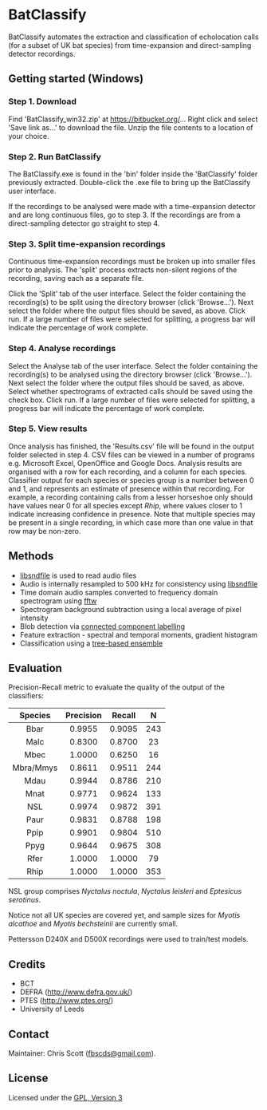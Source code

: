 # BatClassify

BatClassify automates the extraction and classification of echolocation calls (for a subset of UK bat species) from time-expansion and direct-sampling detector recordings.

## Getting started (Windows)

### Step 1. Download
Find 'BatClassify_win32.zip' at https://bitbucket.org/... Right click and select 'Save link as...' to download the file. Unzip the file contents to a location of your choice.

### Step 2. Run BatClassify
The BatClassify.exe is found in the 'bin' folder inside the 'BatClassify' folder previously extracted. Double-click the .exe file to bring up the BatClassify user interface. 

If the recordings to be analysed were made with a time-expansion detector and are long continuous files, go to step 3. If the recordings are from a direct-sampling detector go straight to step 4.

### Step 3. Split time-expansion recordings
Continuous time-expansion recordings must be broken up into smaller files prior to analysis. The 'split' process extracts non-silent regions of the recording, saving each as a separate file.

Click the 'Split' tab of the user interface. Select the folder containing the recording(s) to be split using the directory browser (click 'Browse...'). Next select the folder where the output files should be saved, as above. Click run. If a large number of files were selected for splitting, a progress bar will indicate the percentage of work complete.

### Step 4. Analyse recordings
Select the Analyse tab of the user interface. Select the folder containing the recording(s) to be analysed using the directory browser (click 'Browse...'). Next select the folder where the output files should be saved, as above. Select whether spectrograms of extracted calls should be saved using the check box. Click run. If a large number of files were selected for splitting, a progress bar will indicate the percentage of work complete.

### Step 5. View results
Once analysis has finished, the 'Results.csv' file will be found in the output folder selected in step 4. CSV files can be viewed in a number of programs e.g. Microsoft Excel, OpenOffice and Google Docs. Analysis results are organised with a row for each recording, and a column for each species. Classifier output for each species or species group is a number between 0 and 1, and represents an estimate of presence within that recording. For example, a recording containing calls from a lesser horseshoe only should have values near 0 for all species except _Rhip_, where values closer to 1 indicate increasing confidence in presence. Note that multiple species may be present in a single recording, in which case more than one value in that row may be non-zero.

## Methods
* [libsndfile](http://www.mega-nerd.com/libsndfile/) is used to read audio files
* Audio is internally resampled to 500 kHz for consistency using [libsndfile](http://www.mega-nerd.com/SRC/)
* Time domain audio samples converted to frequency domain spectrogram using [fftw](http://www.fftw.org/)
* Spectrogram background subtraction using a local average of pixel intensity
* Blob detection via [connected component labelling](http://www.iis.sinica.edu.tw/papers/fchang/1362-F.pdf)
* Feature extraction - spectral and temporal moments, gradient histogram
* Classification using a [tree-based ensemble](http://orbi.ulg.ac.be/bitstream/2268/9357/1/geurts-mlj-advance.pdf)

## Evaluation
Precision-Recall metric to evaluate the quality of the output of the classifiers:

| Species   | Precision | Recall |  N  |
|:---------:|:---------:|:------:|:---:|
| Bbar		| 0.9955    | 0.9095 | 243 |
| Malc    	| 0.8300    | 0.8700 | 23  |
| Mbec    	| 1.0000    | 0.6250 | 16  |
| Mbra/Mmys | 0.8611    | 0.9511 | 244 |
| Mdau     	| 0.9944    | 0.8786 | 210 |
| Mnat     	| 0.9771    | 0.9624 | 133 |
| NSL      	| 0.9974    | 0.9872 | 391 |
| Paur     	| 0.9831    | 0.8788 | 198 |
| Ppip     	| 0.9901    | 0.9804 | 510 |
| Ppyg     	| 0.9644    | 0.9675 | 308 |
| Rfer     	| 1.0000    | 1.0000 | 79  |
| Rhip     	| 1.0000    | 1.0000 | 353 |

NSL group comprises _Nyctalus noctula_, _Nyctalus leisleri_ and _Eptesicus serotinus_.

Notice not all UK species are covered yet, and sample sizes for _Myotis alcathoe_ and _Myotis bechsteinii_ are currently small.

Pettersson D240X and D500X recordings were used to train/test models.

## Credits
* BCT
* DEFRA (http://www.defra.gov.uk/)
* PTES (http://www.ptes.org/)
* University of Leeds

## Contact

Maintainer: Chris Scott (fbscds@gmail.com).

## License

Licensed under the [GPL, Version 3](http://www.gnu.org/copyleft/gpl.html)
